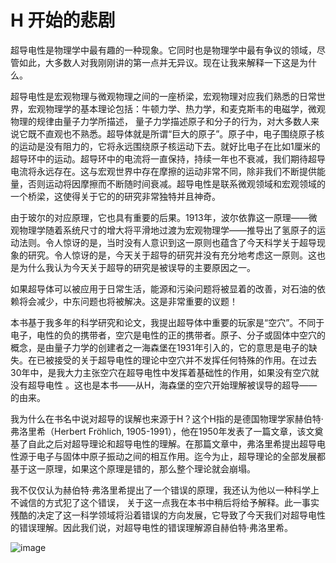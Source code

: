 # H 开始的悲剧

超导电性是物理学中最有趣的一种现象。它同时也是物理学中最有争议的领域，尽管如此，大多数人对我刚刚讲的第一点并无异议。现在让我来解释一下这是为什么。

超导电性是宏观物理与微观物理之间的一座桥梁，宏观物理对应我们熟悉的日常世界，宏观物理学的基本理论包括：牛顿力学、热力学，和麦克斯韦的电磁学，微观物理的规律由量子力学所描述， 量子力学描述原子和分子的行为，对大多数人来说它既不直观也不熟悉。超导体就是所谓“巨大的原子”。原子中，电子围绕原子核的运动是没有阻力的，它将永远围绕原子核运动下去。就好比电子在比如1厘米的超导环中的运动。超导环中的电流将一直保持，持续一年也不衰减，我们期待超导电流将永远存在。这与宏观世界中存在摩擦的运动非常不同，除非我们不断提供能量，否则运动将因摩擦而不断随时间衰减。超导电性是联系微观领域和宏观领域的一个桥梁，这使得关于它的的研究非常独特并且神奇。

由于玻尔的对应原理，它也具有重要的后果。1913年，波尔依靠这一原理——微观物理学随着系统尺寸的增大将平滑地过渡为宏观物理学——推导出了氢原子的运动法则。令人惊讶的是，当时没有人意识到这一原则也蕴含了今天科学关于超导现象的研究。令人惊讶的是，今天关于超导的研究并没有充分地考虑这一原则。这也是为什么我认为今天关于超导的研究是被误导的主要原因之一。

如果超导体可以被应用于日常生活，能源和污染问题将被显着的改善，对石油的依赖将会减少，中东问题也将被解决。这是非常重要的议题！

本书基于我多年的科学研究和论文，我提出超导体中重要的玩家是“空穴”。不同于电子，电性的负的携带者，空穴是电性的正的携带者。原子、分子或固体中空穴的概念，是由量子力学的创建者之一海森堡在1931年引入的，它的意思是电子的缺失。在已被接受的关于超导电性的理论中空穴并不发挥任何特殊的作用。在过去30年中，是我大力主张空穴在超导电性中发挥着基础性的作用，如果没有空穴就没有超导电性 。这也是本书——从H，海森堡的空穴开始理解被误导的超导——的由来。

我为什么在书名中说对超导的误解也来源于H？这个H指的是德国物理学家赫伯特·弗洛里希（Herbert Fröhlich, 1905-1991），他在1950年发表了一篇文章，该文奠基了自此之后对超导理论和超导电性的理解。在那篇文章中，弗洛里希提出超导电性源于电子与固体中原子振动之间的相互作用。迄今为止，超导理论的全部发展都基于这一原理，如果这个原理是错的，那么整个理论就会崩塌。

我不仅仅认为赫伯特·弗洛里希提出了一个错误的原理，我还认为他以一种科学上不诚信的方式犯了这个错误， 关于这一点我在本书中稍后将给予解释。此一事实残酷的决定了这一科学领域将沿着错误的方向发展，它导致了今天我们对超导电性的错误理解。因此我们说，对超导电性的错误理解源自赫伯特·弗洛里希。

![image](https://user-images.githubusercontent.com/6512579/198754623-b4462bae-ae4d-4b2f-8c1b-c8e386da3540.png)
